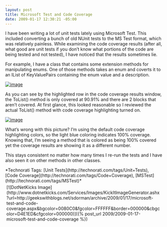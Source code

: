 ```yaml
---
layout: post
title: Microsoft Test and Code Coverage
date: 2009-01-17 12:30:21 -05:00
---
```


I have been writing a lot of unit tests lately using Microsoft Test. This included converting a bunch of old NUnit tests to the MS Test format, which was relatively painless. While examining the code coverage results (after all, what good are unit tests if you don’t know what portions of the code are being tested and not tested), I have noticed that the results sometimes lie.

For example, I have a class that contains some extension methods for manipulating enums. One of those methods takes an enum and coverts it to an IList of KeyValuePairs containing the enum value and a description.

[![image](http://gwb.blob.core.windows.net/sdorman/WindowsLiveWriter/MicrosoftTestandCodeCoverage_AD9C/image_thumb_1.png "image")](http://gwb.blob.core.windows.net/sdorman/WindowsLiveWriter/MicrosoftTestandCodeCoverage_AD9C/image_4.png) 

As you can see by the highlighted row in the code coverage results window, the ToList() method is only covered at 90.91% and there are 2 blocks that aren’t covered. At first glance, this looked reasonable so I reviewed the actual ToList() method with code coverage highlighting turned on.

[![image](http://gwb.blob.core.windows.net/sdorman/WindowsLiveWriter/MicrosoftTestandCodeCoverage_AD9C/image_thumb_2.png "image")](http://gwb.blob.core.windows.net/sdorman/WindowsLiveWriter/MicrosoftTestandCodeCoverage_AD9C/image_6.png) 

What’s wrong with this picture? I’m using the default code coverage highlighting colors, so the light blue coloring indicates 100% coverage. Knowing that, I’m seeing a method that is colored as being 100% covered yet the coverage results are showing it as a different number.

This stays consistent no matter how many times I re-run the tests and I have also seen it on other methods in other classes.
  <div style="padding-bottom: 0px; margin: 0px; padding-left: 0px; padding-right: 0px; display: inline; float: none; padding-top: 0px" id="scid:0767317B-992E-4b12-91E0-4F059A8CECA8:7ab5e9d3-8b53-4cfa-8b93-9f8c8dc50e2f" class="wlWriterSmartContent">*Technorati Tags: [Unit Tests](http://technorati.com/tags/Unit+Tests), [Code Coverage](http://technorati.com/tags/Code+Coverage), [MSTest](http://technorati.com/tags/MSTest)*</div><div class="wlWriterHeaderFooter" style="text-align:left; margin:0px; padding:4px 4px 4px 4px;">[![DotNetKicks Image](http://www.dotnetkicks.com/Services/Images/KickItImageGenerator.ashx?url=http://geekswithblogs.net/sdorman/archive/2009/01/17/microsoft-test-and-code-coverage.aspx&bgcolor=0080C0&fgcolor=FFFFFF&border=000000&cbgcolor=D4E1ED&cfgcolor=000000)]({% post_url 2009/2009-01-17-microsoft-test-and-code-coverage %})</div>
